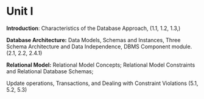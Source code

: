 # Unit I

**Introduction**: Characteristics of the Database Approach,  (1.1, 1.2, 1.3,)

**Database Architecture:** Data Models, Schemas and Instances, Three Schema Architecture and Data Independence, DBMS Component module.
(2.1, 2.2, 2.4.1)

**Relational Model:** Relational Model Concepts; Relational Model Constraints and Relational Database Schemas;  

Update operations, Transactions, and Dealing with Constraint Violations (5.1, 5.2, 5.3)


